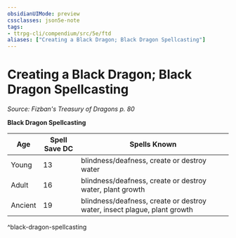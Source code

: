 ```yaml
---
obsidianUIMode: preview
cssclasses: json5e-note
tags:
- ttrpg-cli/compendium/src/5e/ftd
aliases: ["Creating a Black Dragon; Black Dragon Spellcasting"]
---
```

# Creating a Black Dragon; Black Dragon Spellcasting
*Source: Fizban's Treasury of Dragons p. 80* 

**Black Dragon Spellcasting**

| Age | Spell Save DC | Spells Known |
|-----|---------------|--------------|
| Young | 13 | blindness/deafness, create or destroy water |
| Adult | 16 | blindness/deafness, create or destroy water, plant growth |
| Ancient | 19 | blindness/deafness, create or destroy water, insect plague, plant growth |
^black-dragon-spellcasting